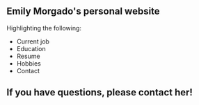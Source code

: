 ## Emily Morgado's personal website

Highlighting the following:
* Current job
* Education
* Resume
* Hobbies
* Contact

## If you have questions, please contact her!